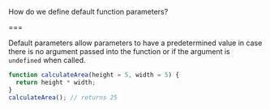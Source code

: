 How do we define default function parameters?

===

Default parameters allow parameters to have a predetermined value in case there is no argument passed into the function or if the argument is `undefined` when called.

```js
function calculateArea(height = 5, width = 5) {
  return height * width;
}
calculateArea(); // returns 25
```
